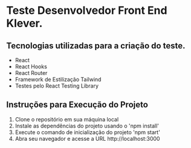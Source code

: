 # Teste Desenvolvedor Front End Klever.

## Tecnologias utilizadas para a criação do teste.

* React
* React Hooks
* React Router
* Framework de Estilização Tailwind
* Testes pelo React Testing Library

## Instruções para Execução do Projeto

1. Clone o repositório em sua máquina local
2. Instale as dependências do projeto usando o 'npm install'
3. Execute o comando de inicialização do projeto 'npm start'
4. Abra seu navegador e acesse a URL http://localhost:3000
